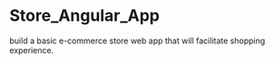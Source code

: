 # Store_Angular_App
build a basic e-commerce store web app that will facilitate shopping  experience.
